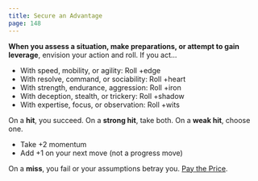 ```yaml
---
title: Secure an Advantage
page: 148
---
```


**When you assess a situation, make preparations, or attempt to gain leverage**, envision your action and roll. If you act...

- With speed, mobility, or agility: Roll +edge
- With resolve, command, or sociability: Roll +heart
- With strength, endurance, aggression: Roll +iron
- With deception, stealth, or trickery: Roll +shadow
- With expertise, focus, or observation: Roll +wits

On a **hit**, you succeed. On a **strong hit**, take both. On a **weak hit**, choose one.

- Take +2 momentum
- Add +1 on your next move (not a progress move)

On a **miss**, you fail or your assumptions betray you. [Pay the Price](starforged/moves/fate/pay_the_price).
